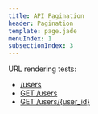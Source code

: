 ```yaml
---
title: API Pagination
header: Pagination
template: page.jade
menuIndex: 1
subsectionIndex: 3
---
```


URL rendering tests:

 - [/users](api://core/users)
 - [GET /users](api://core/get/users)
 - [GET /users/{user_id}](api://core/get/users/{user_id})
 